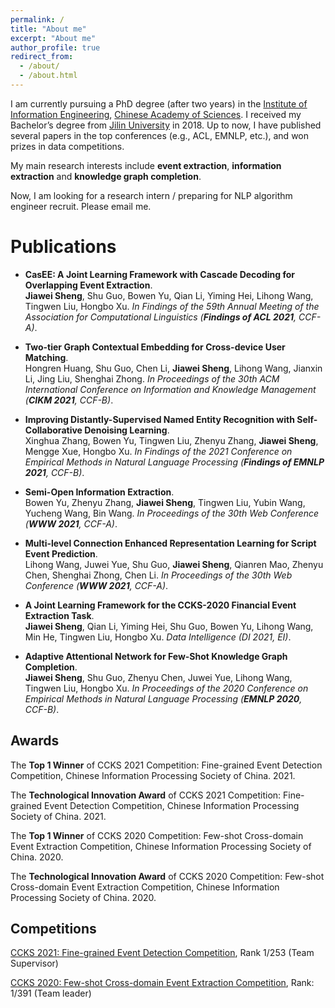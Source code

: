 ```yaml
---
permalink: /
title: "About me"
excerpt: "About me"
author_profile: true
redirect_from: 
  - /about/
  - /about.html
---
```


I am currently pursuing a PhD degree (after two years) in the [Institute of Information Engineering](http://www.iie.ac.cn/), [Chinese Academy of Sciences](https://www.ucas.ac.cn/). I received my Bachelor’s degree from [Jilin University](https://www.jlu.edu.cn/) in 2018.  Up to now, I have published several papers in the top conferences (e.g., ACL, EMNLP, etc.), and won prizes in data competitions. 

My main research interests include **event extraction**, **information extraction** and **knowledge graph completion**.

Now, I am looking for a research intern / preparing for NLP algorithm engineer recruit. Please email me. 


# Publications

- **CasEE: A Joint Learning Framework with Cascade Decoding for Overlapping Event Extraction**.<br>
  **Jiawei Sheng**, Shu Guo, Bowen Yu, Qian Li, Yiming Hei, Lihong Wang, Tingwen Liu, Hongbo Xu.
  *In Findings of the 59th Annual Meeting of the Association for Computational Linguistics (**Findings of ACL 2021**, CCF-A)*.

- **Two-tier Graph Contextual Embedding for Cross-device User Matching**.<br>
  Hongren Huang, Shu Guo, Chen Li, **Jiawei Sheng**, Lihong Wang, Jianxin Li, Jing Liu, Shenghai Zhong. 
  *In Proceedings of the 30th ACM International Conference on Information and Knowledge Management (**CIKM 2021**, CCF-B)*.

- **Improving Distantly-Supervised Named Entity Recognition with Self-Collaborative Denoising Learning**.<br>
  Xinghua Zhang, Bowen Yu, Tingwen Liu, Zhenyu Zhang, **Jiawei Sheng**, Mengge Xue, Hongbo Xu. 
  *In Findings of the 2021 Conference on Empirical Methods in Natural Language Processing (**Findings of EMNLP 2021**, CCF-B)*. 

- **Semi-Open Information Extraction**.<br>
  Bowen Yu, Zhenyu Zhang, **Jiawei Sheng**, Tingwen Liu, Yubin Wang, Yucheng Wang, Bin Wang. 
  *In Proceedings of the 30th Web Conference (**WWW 2021**, CCF-A)*.

- **Multi-level Connection Enhanced Representation Learning for Script Event Prediction**.<br>
  Lihong Wang, Juwei Yue, Shu Guo, **Jiawei Sheng**, Qianren Mao, Zhenyu Chen, Shenghai Zhong, Chen Li. 
  *In Proceedings of the 30th Web Conference (**WWW 2021**, CCF-A)*.

- **A Joint Learning Framework for the CCKS-2020 Financial Event Extraction Task**.<br>
  **Jiawei Sheng**, Qian Li, Yiming Hei, Shu Guo, Bowen Yu, Lihong Wang, Min He, Tingwen Liu, Hongbo Xu. *Data Intelligence (DI 2021, EI)*.

- **Adaptive Attentional Network for Few-Shot Knowledge Graph Completion**.<br>
  **Jiawei Sheng**, Shu Guo, Zhenyu Chen, Juwei Yue, Lihong Wang, Tingwen Liu, Hongbo Xu. 
  *In Proceedings of the 2020 Conference on Empirical Methods in Natural Language Processing (**EMNLP 2020**, CCF-B)*.




## Awards

The **Top 1 Winner** of CCKS 2021 Competition: Fine-grained Event Detection Competition, Chinese Information Processing Society of China. 2021.

The **Technological Innovation Award** of CCKS 2021 Competition: Fine-grained Event Detection Competition, Chinese Information Processing Society of China. 2021.

The **Top 1 Winner** of CCKS 2020 Competition: Few-shot Cross-domain Event Extraction Competition, Chinese Information Processing Society of China. 2020.

The **Technological Innovation Award** of CCKS 2020 Competition: Few-shot Cross-domain Event Extraction Competition, Chinese Information Processing Society of China. 2020.


## Competitions

[CCKS 2021: Fine-grained Event Detection Competition](http://sigkg.cn/ccks2021/), Rank 1/253 (Team Supervisor)

[CCKS 2020: Few-shot Cross-domain Event Extraction Competition](http://sigkg.cn/ccks2020/?page_id=69#task4), Rank: 1/391 (Team leader)

